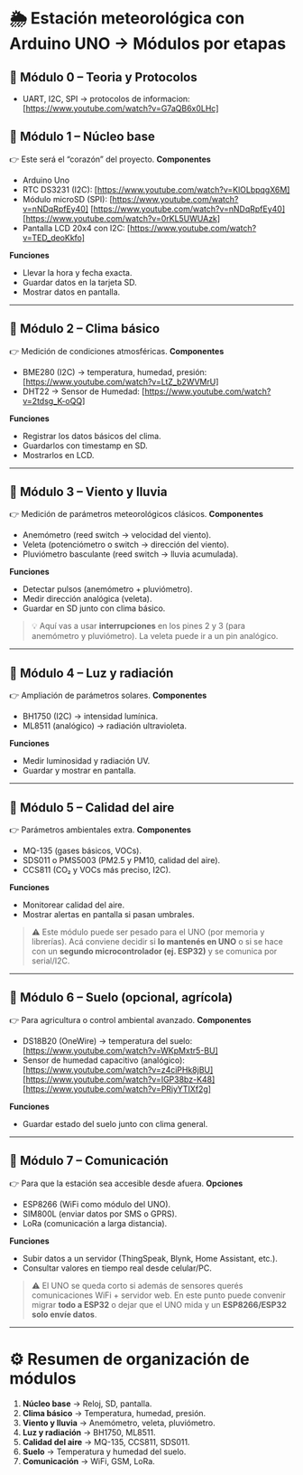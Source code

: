 # 🌦️ Estación meteorológica con Arduino UNO → Módulos por etapas

## 🔹 **Módulo 0 – Teoria y Protocolos**
* UART, I2C, SPI → protocolos de informacion:[https://www.youtube.com/watch?v=G7aQB6x0LHc]

## 🔹 **Módulo 1 – Núcleo base**

👉 Este será el “corazón” del proyecto.
**Componentes**

* Arduino Uno
* RTC DS3231 (I2C): [https://www.youtube.com/watch?v=KlOLbpqgX6M]
* Módulo microSD (SPI): [https://www.youtube.com/watch?v=nNDqRpfEy40] [https://www.youtube.com/watch?v=nNDqRpfEy40] [https://www.youtube.com/watch?v=0rKL5UWUAzk]
* Pantalla LCD 20x4 con I2C: [https://www.youtube.com/watch?v=TED_deoKkfo]

**Funciones**

* Llevar la hora y fecha exacta.
* Guardar datos en la tarjeta SD.
* Mostrar datos en pantalla.

---

## 🔹 **Módulo 2 – Clima básico**

👉 Medición de condiciones atmosféricas.
**Componentes**

* BME280 (I2C) → temperatura, humedad, presión: [https://www.youtube.com/watch?v=LtZ_b2WVMrU]
* DHT22 → Sensor de Humedad: [https://www.youtube.com/watch?v=2tdsg_K-oQQ]

**Funciones**

* Registrar los datos básicos del clima.
* Guardarlos con timestamp en SD.
* Mostrarlos en LCD.

---

## 🔹 **Módulo 3 – Viento y lluvia**

👉 Medición de parámetros meteorológicos clásicos.
**Componentes**

* Anemómetro (reed switch → velocidad del viento).
* Veleta (potenciómetro o switch → dirección del viento).
* Pluviómetro basculante (reed switch → lluvia acumulada).

**Funciones**

* Detectar pulsos (anemómetro + pluviómetro).
* Medir dirección analógica (veleta).
* Guardar en SD junto con clima básico.

> 💡 Aquí vas a usar **interrupciones** en los pines 2 y 3 (para anemómetro y pluviómetro). La veleta puede ir a un pin analógico.

---

## 🔹 **Módulo 4 – Luz y radiación**

👉 Ampliación de parámetros solares.
**Componentes**

* BH1750 (I2C) → intensidad lumínica.
* ML8511 (analógico) → radiación ultravioleta.

**Funciones**

* Medir luminosidad y radiación UV.
* Guardar y mostrar en pantalla.

---

## 🔹 **Módulo 5 – Calidad del aire**

👉 Parámetros ambientales extra.
**Componentes**

* MQ-135 (gases básicos, VOCs).
* SDS011 o PMS5003 (PM2.5 y PM10, calidad del aire).
* CCS811 (CO₂ y VOCs más preciso, I2C).

**Funciones**

* Monitorear calidad del aire.
* Mostrar alertas en pantalla si pasan umbrales.

> ⚠️ Este módulo puede ser pesado para el UNO (por memoria y librerías). Acá conviene decidir si **lo mantenés en UNO** o si se hace con un **segundo microcontrolador (ej. ESP32)** y se comunica por serial/I2C.

---

## 🔹 **Módulo 6 – Suelo (opcional, agrícola)**

👉 Para agricultura o control ambiental avanzado.
**Componentes**

* DS18B20 (OneWire) → temperatura del suelo: [https://www.youtube.com/watch?v=WKpMxtr5-BU]
* Sensor de humedad capacitivo (analógico): [https://www.youtube.com/watch?v=z4ciPHk8jBU] [https://www.youtube.com/watch?v=IGP38bz-K48] [https://www.youtube.com/watch?v=PRiyYTIXf2g]

**Funciones**

* Guardar estado del suelo junto con clima general.

---

## 🔹 **Módulo 7 – Comunicación**

👉 Para que la estación sea accesible desde afuera.
**Opciones**

* ESP8266 (WiFi como módulo del UNO).
* SIM800L (enviar datos por SMS o GPRS).
* LoRa (comunicación a larga distancia).

**Funciones**

* Subir datos a un servidor (ThingSpeak, Blynk, Home Assistant, etc.).
* Consultar valores en tiempo real desde celular/PC.

> ⚠️ El UNO se queda corto si además de sensores querés comunicaciones WiFi + servidor web. En este punto puede convenir migrar **todo a ESP32** o dejar que el UNO mida y un **ESP8266/ESP32 solo envíe datos**.

---

# ⚙️ Resumen de organización de módulos

1. **Núcleo base** → Reloj, SD, pantalla.
2. **Clima básico** → Temperatura, humedad, presión.
3. **Viento y lluvia** → Anemómetro, veleta, pluviómetro.
4. **Luz y radiación** → BH1750, ML8511.
5. **Calidad del aire** → MQ-135, CCS811, SDS011.
6. **Suelo** → Temperatura y humedad del suelo.
7. **Comunicación** → WiFi, GSM, LoRa.
